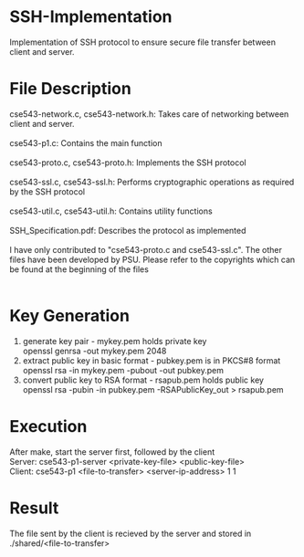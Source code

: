 # SSH-Implementation
Implementation of SSH protocol to ensure secure file transfer between client and server.
# File Description
cse543-network.c, cse543-network.h: Takes care of networking between client and server. <br /><br />
cse543-p1.c: Contains the main function <br /><br />
cse543-proto.c, cse543-proto.h: Implements the SSH protocol <br /><br />
cse543-ssl.c, cse543-ssl.h: Performs cryptographic operations as required by the SSH protocol <br /><br />
cse543-util.c, cse543-util.h: Contains utility functions <br /><br />
SSH_Specification.pdf: Describes the protocol as implemented <br /><br />
I have only contributed to "cse543-proto.c and cse543-ssl.c". The other files have been developed by PSU. Please refer to the copyrights which can be found at the beginning of the files <br /><br />
# Key Generation
1. generate key pair - mykey.pem holds private key <br /> 
openssl genrsa -out mykey.pem 2048<br />
2. extract public key in basic format - pubkey.pem is in PKCS#8 format<br />
openssl rsa -in mykey.pem -pubout -out pubkey.pem<br />
3. convert public key to RSA format - rsapub.pem holds public key<br />
openssl rsa -pubin -in pubkey.pem -RSAPublicKey_out > rsapub.pem
# Execution
After make, start the server first, followed by the client <br />
Server: cse543-p1-server \<private-key-file> \<public-key-file> <br />
Client: cse543-p1 \<file-to-transfer> \<server-ip-address> 1 1
# Result
The file sent by the client is recieved by the server and stored in ./shared/\<file-to-transfer>
